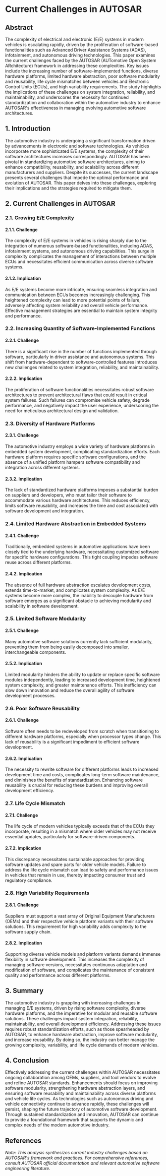 # Current Challenges in AUTOSAR

## Abstract
The complexity of electrical and electronic (E/E) systems in modern vehicles is escalating rapidly, driven by the proliferation of software-based functionalities such as Advanced Driver Assistance Systems (ADAS), infotainment, and autonomous driving technologies. This paper examines the current challenges faced by the AUTOSAR (AUTomotive Open System ARchitecture) framework in addressing these complexities. Key issues include the increasing number of software-implemented functions, diverse hardware platforms, limited hardware abstraction, poor software modularity and reusability, life cycle mismatches between vehicles and Electronic Control Units (ECUs), and high variability requirements. The study highlights the implications of these challenges on system integration, reliability, and maintainability, and underscores the necessity for continued standardization and collaboration within the automotive industry to enhance AUTOSAR's effectiveness in managing evolving automotive software architectures.

## 1. Introduction
The automotive industry is undergoing a significant transformation driven by advancements in electronic and software technologies. As vehicles incorporate more sophisticated E/E systems, the complexity of their software architectures increases correspondingly. AUTOSAR has been pivotal in standardizing automotive software architectures, aiming to enhance compatibility, reusability, and scalability across different manufacturers and suppliers. Despite its successes, the current landscape presents several challenges that impede the optimal performance and evolution of AUTOSAR. This paper delves into these challenges, exploring their implications and the strategies required to mitigate them.

## 2. Current Challenges in AUTOSAR

### 2.1. Growing E/E Complexity
#### 2.1.1. Challenge
The complexity of E/E systems in vehicles is rising sharply due to the integration of numerous software-based functionalities, including ADAS, infotainment systems, and autonomous driving capabilities. This surge in complexity complicates the management of interactions between multiple ECUs and necessitates efficient communication across diverse software systems.

#### 2.1.2. Implication
As E/E systems become more intricate, ensuring seamless integration and communication between ECUs becomes increasingly challenging. This heightened complexity can lead to more potential points of failure, adversely affecting system reliability and overall vehicle performance. Effective management strategies are essential to maintain system integrity and performance.

### 2.2. Increasing Quantity of Software-Implemented Functions
#### 2.2.1. Challenge
There is a significant rise in the number of functions implemented through software, particularly in driver assistance and autonomous systems. This shift from hardware-dependent to software-controlled features introduces new challenges related to system integration, reliability, and maintainability.

#### 2.2.2. Implication
The proliferation of software functionalities necessitates robust software architectures to prevent architectural flaws that could result in critical system failures. Such failures can compromise vehicle safety, degrade performance, and negatively impact the user experience, underscoring the need for meticulous architectural design and validation.

### 2.3. Diversity of Hardware Platforms
#### 2.3.1. Challenge
The automotive industry employs a wide variety of hardware platforms in embedded system development, complicating standardization efforts. Each hardware platform requires specific software configurations, and the absence of a unified platform hampers software compatibility and integration across different systems.

#### 2.3.2. Implication
The lack of standardized hardware platforms imposes a substantial burden on suppliers and developers, who must tailor their software to accommodate various hardware architectures. This reduces efficiency, limits software reusability, and increases the time and cost associated with software development and integration.

### 2.4. Limited Hardware Abstraction in Embedded Systems
#### 2.4.1. Challenge
Traditionally, embedded systems in automotive applications have been closely tied to the underlying hardware, necessitating customized software for specific hardware configurations. This tight coupling impedes software reuse across different platforms.

#### 2.4.2. Implication
The absence of full hardware abstraction escalates development costs, extends time-to-market, and complicates system complexity. As E/E systems become more complex, the inability to decouple hardware from software emerges as a significant obstacle to achieving modularity and scalability in software development.

### 2.5. Limited Software Modularity
#### 2.5.1. Challenge
Many automotive software solutions currently lack sufficient modularity, preventing them from being easily decomposed into smaller, interchangeable components.

#### 2.5.2. Implication
Limited modularity hinders the ability to update or replace specific software modules independently, leading to increased development time, heightened system complexity, and greater maintenance efforts. This inefficiency can slow down innovation and reduce the overall agility of software development processes.

### 2.6. Poor Software Reusability
#### 2.6.1. Challenge
Software often needs to be redeveloped from scratch when transitioning to different hardware platforms, especially when processor types change. This lack of reusability is a significant impediment to efficient software development.

#### 2.6.2. Implication
The necessity to rewrite software for different platforms leads to increased development time and costs, complicates long-term software maintenance, and diminishes the benefits of standardization. Enhancing software reusability is crucial for reducing these burdens and improving overall development efficiency.

### 2.7. Life Cycle Mismatch
#### 2.7.1. Challenge
The life cycle of modern vehicles typically exceeds that of the ECUs they incorporate, resulting in a mismatch where older vehicles may not receive essential updates, particularly for software-driven components.

#### 2.7.2. Implication
This discrepancy necessitates sustainable approaches for providing software updates and spare parts for older vehicle models. Failure to address the life cycle mismatch can lead to safety and performance issues in vehicles that remain in use, thereby impacting consumer trust and regulatory compliance.

### 2.8. High Variability Requirements
#### 2.8.1. Challenge
Suppliers must support a vast array of Original Equipment Manufacturers (OEMs) and their respective vehicle platform variants with their software solutions. This requirement for high variability adds complexity to the software supply chain.

#### 2.8.2. Implication
Supporting diverse vehicle models and platform variants demands immense flexibility in software development. This increases the complexity of managing software versions, necessitates continuous adaptation and modification of software, and complicates the maintenance of consistent quality and performance across different platforms.

## 3. Summary
The automotive industry is grappling with increasing challenges in managing E/E systems, driven by rising software complexity, diverse hardware platforms, and the imperative for modular and reusable software solutions. These challenges impact system integration, reliability, maintainability, and overall development efficiency. Addressing these issues requires robust standardization efforts, such as those spearheaded by AUTOSAR, to enhance hardware abstraction, improve software modularity, and increase reusability. By doing so, the industry can better manage the growing complexity, variability, and life cycle demands of modern vehicles.

## 4. Conclusion
Effectively addressing the current challenges within AUTOSAR necessitates ongoing collaboration among OEMs, suppliers, and tool vendors to evolve and refine AUTOSAR standards. Enhancements should focus on improving software modularity, strengthening hardware abstraction layers, and ensuring software reusability and maintainability across diverse platforms and vehicle life cycles. As technologies such as autonomous driving and vehicle connectivity continue to advance rapidly, these challenges will persist, shaping the future trajectory of automotive software development. Through sustained standardization and innovation, AUTOSAR can continue to provide a foundational framework that supports the dynamic and complex needs of the modern automotive industry.

## References
*Note: This analysis synthesizes current industry challenges based on AUTOSAR's framework and practices. For comprehensive references, consult AUTOSAR official documentation and relevant automotive software engineering literature.*